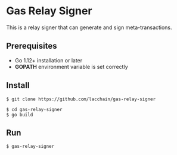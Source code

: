 # Gas Relay Signer

This is a relay signer that can generate and sign meta-transactions.

## Prerequisites

* Go 1.12+ installation or later
* **GOPATH** environment variable is set correctly

## Install

```
$ git clone https://github.com/lacchain/gas-relay-signer

$ cd gas-relay-signer
$ go build
```

## Run

```
$ gas-relay-signer